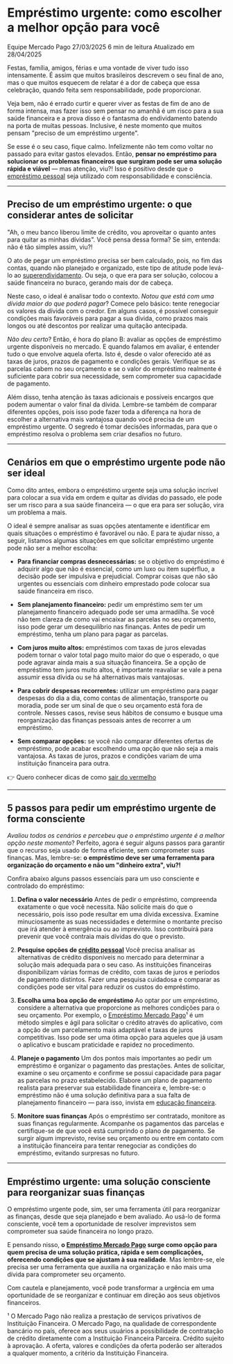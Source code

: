 # Empréstimo urgente: como escolher a melhor opção para você
Equipe Mercado Pago
27/03/2025
6 min de leitura
Atualizado em 28/04/2025

Festas, família, amigos, férias e uma vontade de viver tudo isso intensamente. É assim que muitos brasileiros descrevem o seu final de ano, mas o que muitos esquecem de relatar é a dor de cabeça que essa celebração, quando feita sem responsabilidade, pode proporcionar.

Veja bem, não é errado curtir e querer viver as festas de fim de ano de forma intensa, mas fazer isso sem pensar no amanhã é um risco para a sua saúde financeira e a prova disso é o fantasma do endividamento batendo na porta de muitas pessoas. Inclusive, é neste momento que muitos pensam "preciso de um empréstimo urgente". 

Se esse é o seu caso, fique calmo. Infelizmente não tem como voltar no passado para evitar gastos elevados. Então, **pensar no empréstimo para solucionar os problemas financeiros que surgiram pode ser uma solução rápida e viável** — mas atenção, viu?! Isso é positivo desde que o [empréstimo pessoal](https://meubolso.mercadopago.com.br/nao-pagar-emprestimo-pessoal) seja utilizado com responsabilidade e consciência.

---

## Preciso de um empréstimo urgente: o que considerar antes de solicitar

"Ah, o meu banco liberou limite de crédito, vou aproveitar o quanto antes para quitar as minhas dívidas". Você pensa dessa forma? Se sim, entenda: não é tão simples assim, viu?! 

O ato de pegar um empréstimo precisa ser bem calculado, pois, no fim das contas, quando não planejado e organizado, este tipo de atitude pode levá-lo ao [superendividamento](https://meubolso.mercadopago.com.br/o-que-e-superendividamento-e-suas-causas). Ou seja, o que era para ser solução, colocou a saúde financeira no buraco, gerando mais dor de cabeça.

Neste caso, o ideal é analisar todo o contexto. _Notou que está com uma dívida maior do que poderá pagar_? Comece pelo básico: tente renegociar os valores da dívida com o credor. Em alguns casos, é possível conseguir condições mais favoráveis para pagar a sua dívida, como prazos mais longos ou até descontos por realizar uma quitação antecipada. 

_Não deu certo_? Então, é hora do plano B: avaliar as opções de empréstimo urgente disponíveis no mercado. E quando falamos em avaliar, é entender tudo o que envolve aquela oferta. Isto é, desde o valor oferecido até as taxas de juros, prazos de pagamento e condições gerais. Verifique se as parcelas cabem no seu orçamento e se o valor do empréstimo realmente é suficiente para cobrir sua necessidade, sem comprometer sua capacidade de pagamento.

Além disso, tenha atenção às taxas adicionais e possíveis encargos que podem aumentar o valor final da dívida. Lembre-se também de comparar diferentes opções, pois isso pode fazer toda a diferença na hora de escolher a alternativa mais vantajosa quando você precisa de um empréstimo urgente. O segredo é tomar decisões informadas, para que o empréstimo resolva o problema sem criar desafios no futuro.

---

## Cenários em que o empréstimo urgente pode não ser ideal

Como dito antes, embora o empréstimo urgente seja uma solução incrível para colocar a sua vida em ordem e quitar as dívidas do passado, ele pode ser um risco para a sua saúde financeira — o que era para ser solução, vira um problema a mais.

O ideal é sempre analisar as suas opções atentamente e identificar em quais situações o empréstimo é favorável ou não. E para te ajudar nisso, a seguir, listamos algumas situações em que solicitar empréstimo urgente pode não ser a melhor escolha: 

- **Para financiar compras desnecessárias:** se o objetivo do empréstimo é adquirir algo que não é essencial, como um luxo ou item supérfluo, a decisão pode ser impulsiva e prejudicial. Comprar coisas que não são urgentes ou essenciais com dinheiro emprestado pode colocar sua saúde financeira em risco.

- **Sem planejamento financeiro:** pedir um empréstimo sem ter um planejamento financeiro adequado pode ser uma armadilha. Se você não tem clareza de como vai encaixar as parcelas no seu orçamento, isso pode gerar um desequilíbrio nas finanças. Antes de pedir um empréstimo, tenha um plano para pagar as parcelas.

- **Com juros muito altos:** empréstimos com taxas de juros elevadas podem tornar o valor total pago muito maior do que o esperado, o que pode agravar ainda mais a sua situação financeira. Se a opção de empréstimo tem juros muito altos, é importante reavaliar se vale a pena assumir essa dívida ou se há alternativas mais vantajosas. 

- **Para cobrir despesas recorrentes:** utilizar um empréstimo para pagar despesas do dia a dia, como contas de alimentação, transporte ou moradia, pode ser um sinal de que o seu orçamento está fora de controle. Nesses casos, revise seus hábitos de consumo e busque uma reorganização das finanças pessoais antes de recorrer a um empréstimo.

- **Sem comparar opções:** se você não comparar diferentes ofertas de empréstimo, pode acabar escolhendo uma opção que não seja a mais vantajosa. As taxas de juros, prazos e condições variam de uma instituição financeira para outra. 

👉 Quero conhecer dicas de como [sair do vermelho](https://meubolso.mercadopago.com.br/saia-do-vermelho)

---

## 5 passos para pedir um empréstimo urgente de forma consciente

_Avaliou todos os cenários e percebeu que o empréstimo urgente é a melhor opção neste momento_? Perfeito, agora é seguir alguns passos para garantir que o recurso seja usado de forma eficiente, sem comprometer suas finanças. Mas, lembre-se: **o empréstimo deve ser uma ferramenta para organização do orçamento e não um "dinheiro extra", viu?!** 

Confira abaixo alguns passos essenciais para um uso consciente e controlado do empréstimo:

1. **Defina o valor necessário**
   Antes de pedir o empréstimo, compreenda exatamente o que você necessita. Não solicite mais do que o necessário, pois isso pode resultar em uma dívida excessiva. Examine minuciosamente as suas necessidades e determine o montante preciso que irá atender à emergência ou ao imprevisto. Isso contribuirá para prevenir que você contraia mais dívidas do que o previsto.

2. **Pesquise opções de [crédito pessoal](https://meubolso.mercadopago.com.br/opcoes-alem-do-credito-pessoal)**
   Você precisa analisar as alternativas de crédito disponíveis no mercado para determinar a solução mais adequada para o seu caso. As instituições financeiras disponibilizam várias formas de crédito, com taxas de juros e períodos de pagamento distintos. Fazer uma pesquisa cuidadosa e comparar as condições pode ser vital para reduzir os custos do empréstimo.

3. **Escolha uma boa opção de empréstimo**
   Ao optar por um empréstimo, considere a alternativa que proporcione as melhores condições para o seu orçamento. Por exemplo, o [Empréstimo Mercado Pago](https://meubolso.mercadopago.com.br/emprestimo-mercado-pago-tudo-que-voce-precisa-saber)¹ é um método simples e ágil para solicitar o crédito através do aplicativo, com a opção de um parcelamento mais adaptável e taxas de juros competitivas. Isso pode ser uma ótima opção para aqueles que já usam o aplicativo e buscam praticidade e rapidez no procedimento.

4. **Planeje o pagamento**
   Um dos pontos mais importantes ao pedir um empréstimo é organizar o pagamento das prestações. Antes de solicitar, examine o seu orçamento e confirme se possui capacidade para pagar as parcelas no prazo estabelecido. Elabore um plano de pagamento realista para preservar sua estabilidade financeira e, lembre-se: o empréstimo não é uma solução definitiva para a sua falta de planejamento financeiro — para isso, invista em [educação financeira](https://meubolso.mercadopago.com.br/educacao-financeira-como-se-tornar-consumidor-consciente).

5. **Monitore suas finanças**
   Após o empréstimo ser contratado, monitore as suas finanças regularmente. Acompanhe os pagamentos das parcelas e certifique-se de que você está cumprindo o plano de pagamento. Se surgir algum imprevisto, revise seu orçamento ou entre em contato com a instituição financeira para tentar renegociar as condições do empréstimo, evitando surpresas no futuro.

---

## Empréstimo urgente: uma solução consciente para reorganizar suas finanças

O empréstimo urgente pode, sim, ser uma ferramenta útil para reorganizar as finanças, desde que seja planejado e bem avaliado. Ao usá-lo de forma consciente, você tem a oportunidade de resolver imprevistos sem comprometer sua saúde financeira no longo prazo.

E pensando nisso, **o [Empréstimo Mercado Pago](https://meubolso.mercadopago.com.br/passo-a-passo-emprestimo-mercado-pago) surge como opção para quem precisa de uma solução prática, rápida e sem complicações, oferecendo condições que se ajustam à sua realidade**. Mas lembre-se, ele precisa ser uma ferramenta que auxilia na organização e não mais uma dívida para comprometer seu orçamento. 

Com cautela e planejamento, você pode transformar a urgência em uma oportunidade de se reorganizar e continuar em direção aos seus objetivos financeiros.

¹ O Mercado Pago não realiza a prestação de serviços privativos de Instituição Financeira. O Mercado Pago, na qualidade de correspondente bancário no país, oferece aos seus usuários a possibilidade de contratação de crédito diretamente com a Instituição Financeira Parceira. Crédito sujeito à aprovação. A oferta, valores e condições da oferta poderão ser alterados a qualquer momento, a critério da Instituição Financeira.
